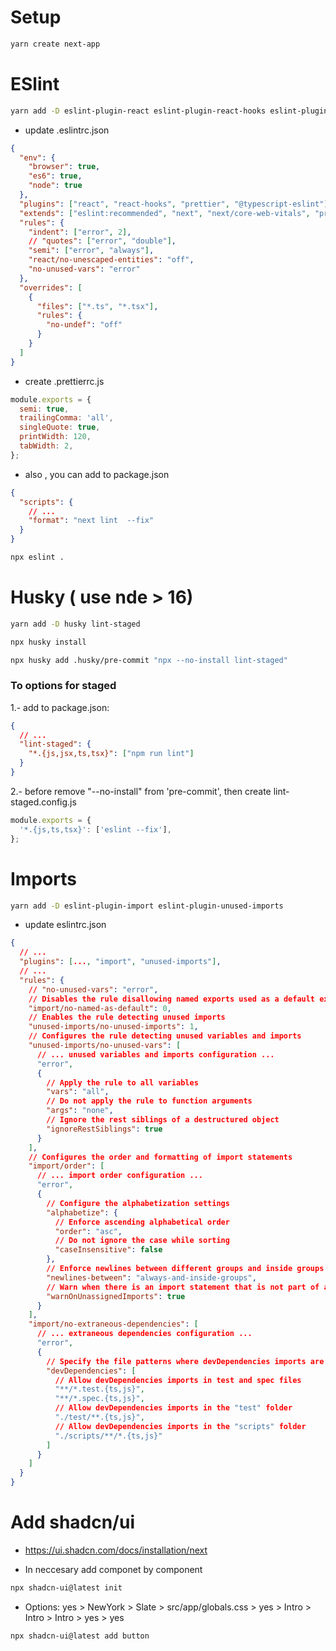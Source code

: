 # Setup

```bash
yarn create next-app
```

# ESlint

```bash
yarn add -D eslint-plugin-react eslint-plugin-react-hooks eslint-plugin-prettier @typescript-eslint/eslint-plugin @typescript-eslint/parser eslint-config-prettier eslint-plugin-next eslint-plugin-jsx-a11y
```

- update .eslintrc.json

```json
{
  "env": {
    "browser": true,
    "es6": true,
    "node": true
  },
  "plugins": ["react", "react-hooks", "prettier", "@typescript-eslint"],
  "extends": ["eslint:recommended", "next", "next/core-web-vitals", "prettier"],
  "rules": {
    "indent": ["error", 2],
    // "quotes": ["error", "double"],
    "semi": ["error", "always"],
    "react/no-unescaped-entities": "off",
    "no-unused-vars": "error"
  },
  "overrides": [
    {
      "files": ["*.ts", "*.tsx"],
      "rules": {
        "no-undef": "off"
      }
    }
  ]
}
```

- create .prettierrc.js

```js
module.exports = {
  semi: true,
  trailingComma: 'all',
  singleQuote: true,
  printWidth: 120,
  tabWidth: 2,
};
```

- also , you can add to package.json

```json
{
  "scripts": {
    // ...
    "format": "next lint  --fix"
  }
}
```

```bash
npx eslint .
```

# Husky ( use nde > 16)

```bash
yarn add -D husky lint-staged
```

```bash
npx husky install
```

```bash
npx husky add .husky/pre-commit "npx --no-install lint-staged"
```

### To options for staged

1.- add to package.json:

```json
{
  // ...
  "lint-staged": {
    "*.{js,jsx,ts,tsx}": ["npm run lint"]
  }
}
```

2.- before remove "--no-install" from 'pre-commit', then create lint-staged.config.js

```js
module.exports = {
  '*.{js,ts,tsx}': ['eslint --fix'],
};
```

# Imports

```bash
yarn add -D eslint-plugin-import eslint-plugin-unused-imports
```

- update eslintrc.json

```json
{
  // ...
  "plugins": [..., "import", "unused-imports"],
  // ...
  "rules": {
    // "no-unused-vars": "error",
    // Disables the rule disallowing named exports used as a default export
    "import/no-named-as-default": 0,
    // Enables the rule detecting unused imports
    "unused-imports/no-unused-imports": 1,
    // Configures the rule detecting unused variables and imports
    "unused-imports/no-unused-vars": [
      // ... unused variables and imports configuration ...
      "error",
      {
        // Apply the rule to all variables
        "vars": "all",
        // Do not apply the rule to function arguments
        "args": "none",
        // Ignore the rest siblings of a destructured object
        "ignoreRestSiblings": true
      }
    ],
    // Configures the order and formatting of import statements
    "import/order": [
      // ... import order configuration ...
      "error",
      {
        // Configure the alphabetization settings
        "alphabetize": {
          // Enforce ascending alphabetical order
          "order": "asc",
          // Do not ignore the case while sorting
          "caseInsensitive": false
        },
        // Enforce newlines between different groups and inside groups of imports
        "newlines-between": "always-and-inside-groups",
        // Warn when there is an import statement that is not part of any group
        "warnOnUnassignedImports": true
      }
    ],
    "import/no-extraneous-dependencies": [
      // ... extraneous dependencies configuration ...
      "error",
      {
        // Specify the file patterns where devDependencies imports are allowed
        "devDependencies": [
          // Allow devDependencies imports in test and spec files
          "**/*.test.{ts,js}",
          "**/*.spec.{ts,js}",
          // Allow devDependencies imports in the "test" folder
          "./test/**.{ts,js}",
          // Allow devDependencies imports in the "scripts" folder
          "./scripts/**/*.{ts,js}"
        ]
      }
    ]
  }
}
```

<!--  -->

# Add shadcn/ui

- https://ui.shadcn.com/docs/installation/next

- In neccesary add componet by component

```bash
npx shadcn-ui@latest init
```

- Options: yes > NewYork > Slate > src/app/globals.css > yes > Intro > Intro > Intro > yes > yes

```bash
npx shadcn-ui@latest add button
```
